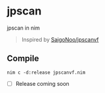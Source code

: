 # jpscan
jpscan in nim

> Inspired by [SaigoNoo/jpscanvf](https://github.com/SaigoNoo/jpscanvf)

## Compile
`nim c -d:release jpscanvf.nim`

- [ ] Release coming soon
